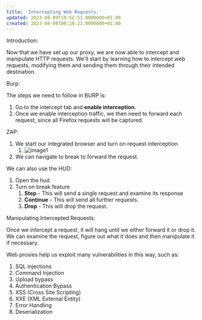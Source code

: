 ```yaml
---
title: 'Intercepting Web Requests:'
updated: 2023-08-09T19:52:51.0000000+01:00
created: 2023-08-08T00:28:23.0000000+01:00
---
```


Introduction:

Now that we have set up our proxy, we are now able to intercept and manipulate HTTP requests. We'll start by learning how to intercept web requests, modifying them and sending them through their intended destination.

Burp:

The steps we need to follow in BURP is:

1.  Go to the intercept tab and **enable interception.**
2.  Once we enable interception traffic, we then need to forward each request, since all Firefox requests will be captured.

ZAP:

1.  We start our integrated browser and turn on request interception
    1.  ![image1](../../../../_resources/image1-168.png)
2.  We can navigate to break to forward the request.

We can also use the HUD:
1.  Open the hud
2.  Turn on break feature
    1.  **Step** - This will send a single request and examine its response
    2.  **Continue** - This will send all further requests.
    3.  **Drop** - This will drop the request.

Manipulating Intercepted Requests:

Once we intercept a request, it will hang until we either forward it or drop it. We can examine the request, figure out what it does and then manipulate it if necessary.

Web proxies help us exploit many vulnerabilities in this way, such as:

1.  SQL injections
2.  Command Injection
3.  Upload bypass
4.  Authentication Bypass
5.  XSS (Cross Site Scripting)
6.  XXE (XML External Entity)
7.  Error Handling
8.  Deserialization

